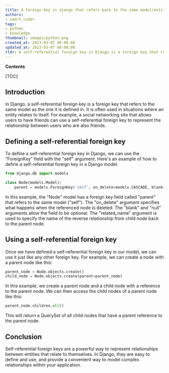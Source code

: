 ```yaml
---
title: A foreign key in django that refers back to the same model/entity is called a self-referential foreign key
authors:
- smart_coder
tags:
- python
- knowledge
thumbnail: images/python.png
created_at: 2023-03-07 00:00:00
updated_at: 2023-03-07 00:00:00
tldr: A self-referential foreign key in Django is a foreign key that relates a model to itself.
---
```


**Contents**

[TOC]

## Introduction

In Django, a self-referential foreign key is a foreign key that refers to the same model as the one it is defined in. It is often used in situations where an entity relates to itself. For example, a social networking site that allows users to have friends can use a self-referential foreign key to represent the relationship between users who are also friends.


## Defining a self-referential foreign key

To define a self-referential foreign key in Django, we can use the "ForeignKey" field with the "self" argument. Here's an example of how to define a self-referential foreign key in a Django model:

```python
from django.db import models

class Node(models.Model):
    parent = models.ForeignKey('self', on_delete=models.CASCADE, blank=True, null=True, related_name='children')
```

In this example, the "Node" model has a foreign key field called "parent" that refers to the same model ("self"). The "on_delete" argument specifies what happens when the referenced node is deleted. The "blank" and "null" arguments allow the field to be optional. The "related_name" argument is used to specify the name of the reverse relationship from child node back to the parent node.


## Using a self-referential foreign key

Once we have defined a self-referential foreign key in our model, we can use it just like any other foreign key. For example, we can create a node with a parent node like this:

```python
parent_node = Node.objects.create()
child_node = Node.objects.create(parent=parent_node)
```

In this example, we create a parent node and a child node with a reference to the parent node. We can then access the child nodes of a parent node like this:

```python
parent_node.children.all()
```

This will return a QuerySet of all child nodes that have a parent reference to the parent node.


## Conclusion

Self-referential foreign keys are a powerful way to represent relationships between entities that relate to themselves. In Django, they are easy to define and use, and provide a convenient way to model complex relationships within your application.
